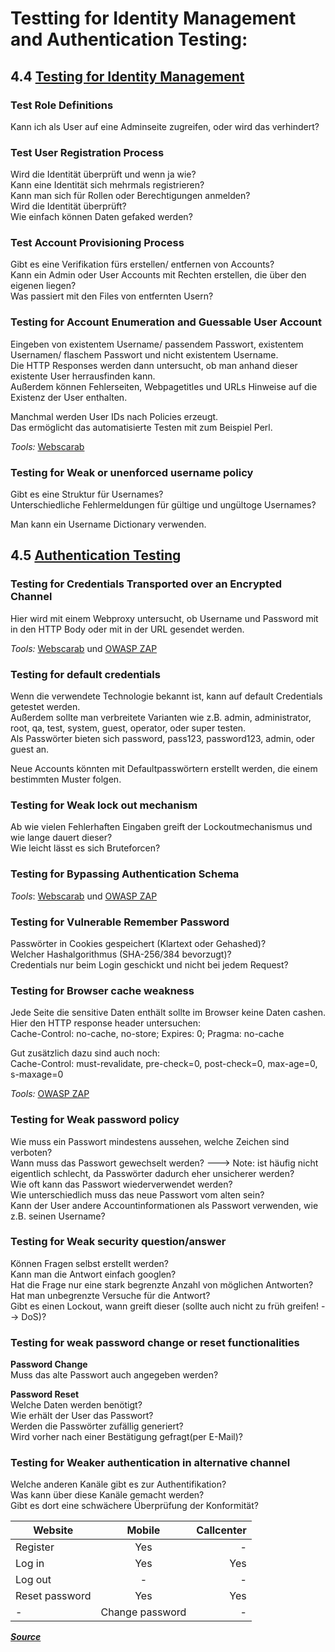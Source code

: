 # Testting for Identity Management and Authentication Testing:

## 4.4 [Testing for Identity Management](https://www.owasp.org/index.php/Testing_Identity_Management)

### Test Role Definitions  
Kann ich als User auf eine Adminseite zugreifen, oder wird das verhindert?   

### Test User Registration Process  
Wird die Identität überprüft und wenn ja wie?  
Kann eine Identität sich mehrmals registrieren?  
Kann man sich für Rollen oder Berechtigungen anmelden?  
Wird die Identität überprüft?  
Wie einfach können Daten gefaked werden?  

### Test Account Provisioning Process  
Gibt es eine Verifikation fürs erstellen/ entfernen von Accounts?  
Kann ein Admin oder User Accounts mit Rechten erstellen, die über den eigenen liegen?  
Was passiert mit den Files von entfernten Usern?  

### Testing for Account Enumeration and Guessable User Account    
Eingeben von existentem Username/ passendem Passwort, existentem Usernamen/ flaschem Passwort und nicht existentem Username.  
Die HTTP Responses werden dann untersucht, ob man anhand dieser existente User herrausfinden kann.  
Außerdem können Fehlerseiten, Webpagetitles und URLs Hinweise auf die Existenz der User enthalten.  

Manchmal werden User IDs nach Policies erzeugt.  
Das ermöglicht das automatisierte Testen mit zum Beispiel Perl.  

*Tools:* [Webscarab](https://www.owasp.org/index.php/Category:OWASP_WebScarab_Project)

### Testing for Weak or unenforced username policy   
Gibt es eine Struktur für Usernames?  
Unterschiedliche Fehlermeldungen für gültige und ungültoge Usernames?  

Man kann ein Username Dictionary verwenden.



## 4.5 [Authentication Testing](https://www.owasp.org/index.php/Testing_for_authentication)


### Testing for Credentials Transported over an Encrypted Channel   
Hier wird mit einem Webproxy untersucht, ob Username und Password mit in den HTTP Body oder mit in der URL gesendet werden.   

*Tools:* [Webscarab](https://www.owasp.org/index.php/Category:OWASP_WebScarab_Project)
 und [OWASP ZAP](https://www.owasp.org/index.php/OWASP_Zed_Attack_Proxy_Project)    

### Testing for default credentials    
Wenn die verwendete Technologie bekannt ist, kann auf default Credentials getestet werden.  
Außerdem sollte man verbreitete Varianten wie z.B. admin, administrator, root, qa, test, system, guest, operator, oder super testen.  
Als Passwörter bieten sich password, pass123, password123, admin, oder guest an.  

Neue Accounts könnten mit Defaultpasswörtern erstellt werden, die einem bestimmten Muster folgen.  

### Testing for Weak lock out mechanism   
Ab wie vielen Fehlerhaften Eingaben greift der Lockoutmechanismus und wie lange dauert dieser?  
Wie leicht lässt es sich Bruteforcen?  

### Testing for Bypassing Authentication Schema   

*Tools*: [Webscarab](https://www.owasp.org/index.php/Category:OWASP_WebScarab_Project)
 und [OWASP ZAP](https://www.owasp.org/index.php/OWASP_Zed_Attack_Proxy_Project)  

### Testing for Vulnerable Remember Password    
Passwörter in Cookies gespeichert (Klartext oder Gehashed)?  
Welcher Hashalgorithmus (SHA-256/384 bevorzugt)?  
Credentials nur beim Login geschickt und nicht bei jedem Request?  

### Testing for Browser cache weakness   
Jede Seite die sensitive Daten enthält sollte im Browser keine Daten cashen.  
Hier den HTTP response header untersuchen:  
Cache-Control: no-cache, no-store; Expires: 0; Pragma: no-cache  

Gut zusätzlich dazu sind auch noch:  
Cache-Control: must-revalidate, pre-check=0, post-check=0, max-age=0, s-maxage=0  

*Tools:* [OWASP ZAP](https://www.owasp.org/index.php/OWASP_Zed_Attack_Proxy_Project)  

### Testing for Weak password policy  
Wie muss ein Passwort mindestens aussehen, welche Zeichen sind verboten?  
Wann muss das Passwort gewechselt werden? ---> Note: ist häufig nicht eigentlich schlecht, da Passwörter dadurch eher unsicherer werden?  
Wie oft kann das Passwort wiederverwendet werden?  
Wie unterschiedlich muss das neue Passwort vom alten sein?  
Kann der User andere Accountinformationen als Passwort verwenden, wie z.B. seinen Username?  

### Testing for Weak security question/answer  
Können Fragen selbst erstellt werden?  
Kann man die Antwort einfach googlen?  
Hat die Frage nur eine stark begrenzte Anzahl von möglichen Antworten?  
Hat man unbegrenzte Versuche für die Antwort?  
Gibt es einen Lockout, wann greift dieser (sollte auch nicht zu früh greifen! --> DoS)?  

### Testing for weak password change or reset functionalities

**Password Change**  
Muss das alte Passwort auch angegeben werden?  

**Password Reset**  
Welche Daten werden benötigt?  
Wie erhält der User das Passwort?  
Werden die Passwörter zufällig generiert?  
Wird vorher nach einer Bestätigung gefragt(per E-Mail)?  

### Testing for Weaker authentication in alternative channel  
Welche anderen Kanäle gibt es zur Authentifikation?  
Was kann über diese Kanäle gemacht werden?  
Gibt es dort eine schwächere Überprüfung der Konformität?  

| Website        | Mobile          | Callcenter |
| -------------- |:---------------:| ----------:|
| Register       | Yes             | -          |
| Log in         | Yes             | Yes        |
| Log out        | -               | -          |
| Reset password | Yes             | Yes        |
| -              | Change password |-           |

***[Source](https://www.owasp.org/images/1/19/OTGv4.pdf)***
